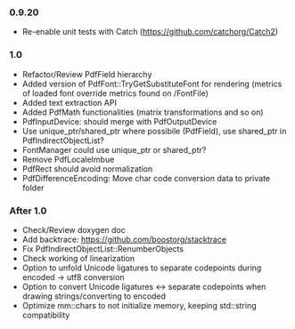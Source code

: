 ### 0.9.20
- Re-enable unit tests with Catch (https://github.com/catchorg/Catch2)

### 1.0
- Refactor/Review PdfField hierarchy
- Added version of PdfFont::TryGetSubstituteFont for rendering
  (metrics of loaded font override metrics found on /FontFile)
- Added text extraction API
- Added PdfMath functionalities (matrix transformations and so on)
- PdfInputDevice: should merge with PdfOutputDevice
- Use unique_ptr/shared_ptr where possibile (PdfField), use shared_ptr in PdfIndirectObjectList?
- FontManager could use unique_ptr or shared_ptr?
- Remove PdfLocaleImbue
- PdfRect should avoid normalization
- PdfDifferenceEncoding: Move char code conversion data to private folder

### After 1.0
- Check/Review doxygen doc
- Add backtrace: https://github.com/boostorg/stacktrace
- Fix PdfIndirectObjectList::RenumberObjects
- Check working of linearization
- Option to unfold Unicode ligatures to separate codepoints during encoded -> utf8 conversion
- Option to convert Unicode ligatures <-> separate codepoints when drawing strings/converting to encoded
- Optimize mm::chars to not initialize memory, keeping std::string compatibility
